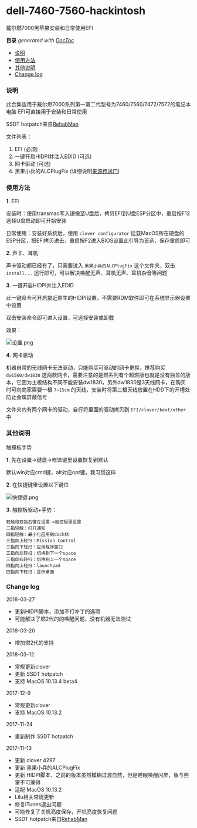 dell-7460-7560-hackintosh
===

戴尔燃7000黑苹果安装和日常使用EFI

<!-- START doctoc generated TOC please keep comment here to allow auto update -->
<!-- DON'T EDIT THIS SECTION, INSTEAD RE-RUN doctoc TO UPDATE -->
**目录**  *generated with [DocToc](https://github.com/thlorenz/doctoc)*

- [说明](#%E8%AF%B4%E6%98%8E)
- [使用方法](#%E4%BD%BF%E7%94%A8%E6%96%B9%E6%B3%95)
- [其他说明](#%E5%85%B6%E4%BB%96%E8%AF%B4%E6%98%8E)
- [Change log](#change-log)

<!-- END doctoc generated TOC please keep comment here to allow auto update -->

### 说明

此合集适用于戴尔燃7000系列第一第二代型号为7460/7560/7472/7572的笔记本电脑
EFI可直接用于安装和日常使用

SSDT hotpatch来自[RehabMan](https://github.com/RehabMan/OS-X-Clover-Laptop-Config) 

文件列表：

1. EFI (必须)
2. 一键开启HIDPI并注入EDID (可选)
3. 网卡驱动 (可选)
4. 黑果小兵的ALCPlugFix (详细说明[来源传送门](https://github.com/daliansky/ALCPlugFix/blob/master/README.md))

### 使用方法

**1**. EFI

安装时：使用transmac写入镜像至U盘后，拷贝EFI到U盘ESP分区中，重启按F12选择U盘启动即可开始安装

日常使用：安装好系统后，使用 `clover configurator` 挂载MacOS所在硬盘的ESP分区，把EFI拷贝进去，重启按F2进入BIOS设置此引导为首选，保存重启即可

**2**. 声卡、耳机

声卡驱动都已经有了，只需要进入 `黑果小兵的ALCPlugFix` 这个文件夹，双击 `install...` 运行即可，可以解决唤醒无声、耳机无声、耳机杂音等问题

**3**. 一键开启HIDPI并注入EDID

此一键命令可开启接近原生的HIDPI设置，不需要RDM软件即可在系统显示器设置中设置

双击安装命令即可进入设置，可选择安装或卸载

效果：

![设置.png](https://i.loli.net/2017/10/26/59f199e85deb7.png)

**4**. 网卡驱动

机器自带的无线网卡无法驱动，只能购买可驱动的网卡更换，推荐购买 `dw1560/dw1830` 这两款网卡，需要注意的是燃系列有个超燃版也就是没有独显的版本，它因为主板结构不同不能安装dw1830，另外dw1830是3天线网卡，在购买时可向商家索要一根 `7~15cm` 的天线，安装时将第三根天线放置在HDD下的开槽处防止金属屏蔽信号

文件夹内有两个网卡的驱动，自行将里面的驱动拷贝到 `EFI/clover/kext/other` 中

### 其他说明

触摸板手势

**1**. 先在设置->键盘->修饰键里设置恢复到默认

默认win对应cmd键，alt对应opt键，我习惯这样

**2**. 在快捷键里设置以下键位

![快捷键.png](https://i.loli.net/2017/10/26/59f19a6078345.png)

**3**. 触控板驱动+手势：

```
轻触和双指右键在设置->触控板里设置
三指轻触：打开通知
四指轻触：最小化应用到dock栏
三指向上轻扫：Mission Control
三指向下轻扫：应用程序窗口
三指向左轻扫：切换到下一个space
三指向右轻扫：切换到上一个space
四指向上轻扫：launchpad
四指向下轻扫：显示桌面
```

### Change log

2018-03-27

- 更新HIDPI脚本，添加不打补丁的选项
- 可能解决了燃2代的的唤醒问题，没有机器无法测试

2018-03-20

- 增加燃2代的支持

2018-03-12

- 常规更新clover
- 更新 SSDT hotpatch 
- 支持 MacOS 10.13.4 beta4

2017-12-9

- 常规更新clover
- 支持 MacOS 10.13.2

2017-11-24

- 重新制作 SSDT hotpatch 

2017-11-13

- 更新 clover 4297
- 更新 黑果小兵的ALCPlugFix
- 更新 HIDPI脚本，之前的版本虽然模糊过渡自然，但是睡眠唤醒闪屏，鱼与熊掌不可兼得
- 适配 MacOS 10.13.2
- Lilu相关常规更新
- 修复iTunes退出问题
- 可能修复了关机亮度保存，开机亮度恢复问题
- SSDT hotpatch来自[RehabMan](https://github.com/RehabMan/OS-X-Clover-Laptop-Config) 


